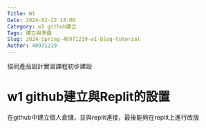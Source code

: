 ```yaml
---
Title: W1
Date: 2024-02-22 14:00
Category: w1 github建立
Tags: 建立與準備
Slug: 2024-Spring-40971219-w1-blog-tutorial
Author: 40971219
---
```


協同產品設計實習課程初步建設

<!-- PELICAN_END_SUMMARY -->

# w1 github建立與Replit的設置
在github中建立個人倉儲，並與replit連接，最後能夠在replit上進行改版
